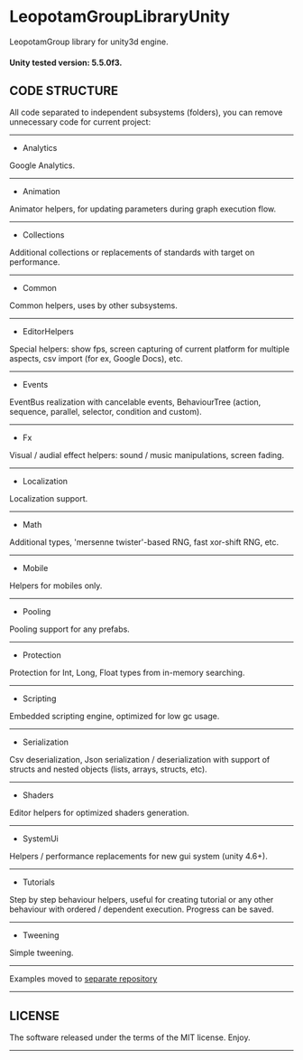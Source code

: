 # LeopotamGroupLibraryUnity
LeopotamGroup library for unity3d engine.

#### Unity tested version: 5.5.0f3.

## CODE STRUCTURE

All code separated to independent subsystems (folders),
you can remove unnecessary code for current project:

----------------------------------------------------------------------------

* Analytics

Google Analytics.

----------------------------------------------------------------------------

* Animation

Animator helpers, for updating parameters during graph execution flow.

----------------------------------------------------------------------------

* Collections

Additional collections or replacements of standards with target on performance.

----------------------------------------------------------------------------

* Common

Common helpers, uses by other subsystems.

----------------------------------------------------------------------------

* EditorHelpers

Special helpers: show fps, screen capturing of current platform for multiple
aspects, csv import (for ex, Google Docs), etc.

----------------------------------------------------------------------------

* Events

EventBus realization with cancelable events, BehaviourTree (action, sequence,
parallel, selector, condition and custom).

----------------------------------------------------------------------------

* Fx

Visual / audial effect helpers: sound / music manipulations, screen fading.

----------------------------------------------------------------------------

* Localization

Localization support.

----------------------------------------------------------------------------

* Math

Additional types, 'mersenne twister'-based RNG, fast xor-shift RNG, etc.

----------------------------------------------------------------------------

* Mobile

Helpers for mobiles only.

----------------------------------------------------------------------------

* Pooling

Pooling support for any prefabs.

----------------------------------------------------------------------------

* Protection

Protection for Int, Long, Float types from in-memory searching.

----------------------------------------------------------------------------

* Scripting

Embedded scripting engine, optimized for low gc usage.

----------------------------------------------------------------------------

* Serialization

Csv deserialization, Json serialization / deserialization with support of
structs and nested objects (lists, arrays, structs, etc).

----------------------------------------------------------------------------

* Shaders

Editor helpers for optimized shaders generation.

----------------------------------------------------------------------------

* SystemUi

Helpers / performance replacements for new gui system (unity 4.6+).

----------------------------------------------------------------------------

* Tutorials

Step by step behaviour helpers, useful for creating tutorial or any
other behaviour with ordered / dependent execution. Progress can be saved.

----------------------------------------------------------------------------

* Tweening

Simple tweening.

----------------------------------------------------------------------------

Examples moved to [separate repository](https://github.com/Leopotam/LeopotamGroupLibraryUnity.Examples/)

----------------------------------------------------------------------------

## LICENSE

The software released under the terms of the MIT license. Enjoy.

----------------------------------------------------------------------------